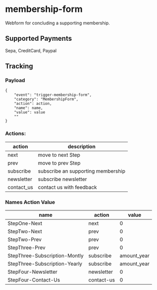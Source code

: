 # membership-form
Webform for concluding a supporting membership.

## Supported Payments

Sepa, CreditCard, Paypal

## Tracking

### Payload
```
{
    "event": "trigger-membership-form",
    "category": "MembershipForm",
    "action": action,
    "name": name,
    "value": value
    ""
}
```

### Actions: 

| action | description |
| --- | --- |
| next | move to next Step |
| prev | move to prev Step |
| subscribe | subscribe an supporting membership |
| newsletter | subscribe newsletter |
| contact_us | contact us with feedback |

### Names Action Value

| name | action | value |
| --- | --- | --- |
| StepOne-Next | next | 0 |
| StepTwo-Next | prev | 0 |
| StepTwo-Prev | prev | 0 |
| StepThree-Prev | prev | 0 |
| StepThree-Subscription-Montly | subscribe | amount_year |
| StepThree-Subscription-Yearly | subscribe | amount_year |
| StepFour-Newsletter | newsletter | 0 |
| StepFour-Contact-Us | contact-us | 0 |
